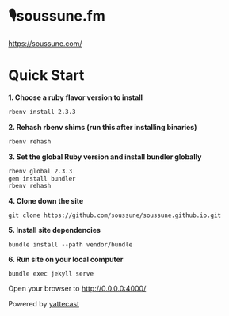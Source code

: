 # 🎙soussune.fm

https://soussune.com/

# Quick Start

**1. Choose a ruby flavor version to install**

```bash
rbenv install 2.3.3
```

**2. Rehash rbenv shims (run this after installing binaries)**

```bash
rbenv rehash
```

**3. Set the global Ruby version and install bundler globally**

```bash
rbenv global 2.3.3
gem install bundler
rbenv rehash
```

**4. Clone down the site**

```
git clone https://github.com/soussune/soussune.github.io.git
```

**5. Install site dependencies**

```
bundle install --path vendor/bundle
```

**6. Run site on your local computer**

```
bundle exec jekyll serve
```

Open your browser to http://0.0.0.0:4000/

Powered by [yattecast](https://r7kamura.github.io/yattecast/)
